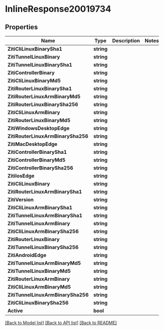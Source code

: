 # InlineResponse20019734

## Properties

Name | Type | Description | Notes
------------ | ------------- | ------------- | -------------
**ZitiCliLinuxBinarySha1** | **string** |  | 
**ZitiTunnelLinuxBinary** | **string** |  | 
**ZitiTunnelLinuxBinarySha1** | **string** |  | 
**ZitiControllerBinary** | **string** |  | 
**ZitiCliLinuxBinaryMd5** | **string** |  | 
**ZitiRouterLinuxBinarySha1** | **string** |  | 
**ZitiRouterLinuxArmBinaryMd5** | **string** |  | 
**ZitiRouterLinuxBinarySha256** | **string** |  | 
**ZitiCliLinuxArmBinary** | **string** |  | 
**ZitiRouterLinuxBinaryMd5** | **string** |  | 
**ZitiWindowsDesktopEdge** | **string** |  | 
**ZitiRouterLinuxArmBinarySha256** | **string** |  | 
**ZitiMacDesktopEdge** | **string** |  | 
**ZitiControllerBinarySha1** | **string** |  | 
**ZitiControllerBinaryMd5** | **string** |  | 
**ZitiControllerBinarySha256** | **string** |  | 
**ZitiIosEdge** | **string** |  | 
**ZitiCliLinuxBinary** | **string** |  | 
**ZitiRouterLinuxArmBinarySha1** | **string** |  | 
**ZitiVersion** | **string** |  | 
**ZitiCliLinuxArmBinarySha1** | **string** |  | 
**ZitiTunnelLinuxArmBinarySha1** | **string** |  | 
**ZitiTunnelLinuxArmBinary** | **string** |  | 
**ZitiCliLinuxArmBinarySha256** | **string** |  | 
**ZitiRouterLinuxBinary** | **string** |  | 
**ZitiTunnelLinuxBinarySha256** | **string** |  | 
**ZitiAndroidEdge** | **string** |  | 
**ZitiTunnelLinuxArmBinaryMd5** | **string** |  | 
**ZitiTunnelLinuxBinaryMd5** | **string** |  | 
**ZitiRouterLinuxArmBinary** | **string** |  | 
**ZitiCliLinuxArmBinaryMd5** | **string** |  | 
**ZitiTunnelLinuxArmBinarySha256** | **string** |  | 
**ZitiCliLinuxBinarySha256** | **string** |  | 
**Active** | **bool** |  | 

[[Back to Model list]](../README.md#documentation-for-models) [[Back to API list]](../README.md#documentation-for-api-endpoints) [[Back to README]](../README.md)


